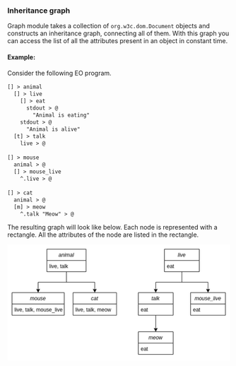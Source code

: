 ### Inheritance graph

Graph module takes a collection of `org.w3c.dom.Document` objects and constructs an inheritance graph, connecting all of them.
With this graph you can access the list of all the attributes present in an object in constant time.

#### Example:

Consider the following EO program.

```
[] > animal
  [] > live
    [] > eat
      stdout > @
        "Animal is eating"
    stdout > @
      "Animal is alive"
  [t] > talk
    live > @

[] > mouse
  animal > @
  [] > mouse_live
    ^.live > @

[] > cat
  animal > @
  [m] > meow
    ^.talk "Meow" > @
```

The resulting graph will look like below. Each node is represented with a rectangle. All the attributes
of the node are listed in the rectangle.

![](diag.drawio.png)
